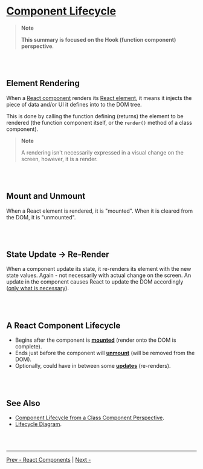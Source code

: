 # [Component Lifecycle](https://reactjs.org/docs/state-and-lifecycle.html)

>**Note**
>
>**This summary is focused on the Hook (function component) perspective**.

<br /><br />

## Element Rendering

When a [React component](./react-components.md) renders its [React element](./react-elements.md),
it means it injects the piece of data and/or UI it defines into to the DOM tree.

This is done by calling the function defining (returns) the element to be rendered
(the function component itself, or the `render()` method of a class component).

>**Note**
>
>A rendering isn't necessarily expressed in a visual change on the screen, however, it is a render.

<br /><br />

## Mount and Unmount

When a React element is rendered, it is "mounted".
When it is cleared from the DOM, it is "unmounted".

<br /><br />

## State Update -> Re-Render

When a component update its state, it re-renders its element with the new state values.
Again - not necessarily with actual change on the screen.
An update in the component causes React to update the DOM accordingly
([only what is necessary](./rendering-elements.md#react-only-updates-whats-necessary)).

<br /><br />

## A React Component Lifecycle

* Begins after the component is [**mounted**](#mount-and-unmount) (render onto the DOM is complete).
* Ends just before the component will [**unmount**](#mount-and-unmount) (will be removed from the DOM).
* Optionally, could have in between some [**updates**](#state-update---re-render) (re-renders).

<br /><br />

## See Also

* [Component Lifecycle from a Class Component Perspective](https://reactjs.org/docs/react-component.html#the-component-lifecycle).
* [Lifecycle Diagram](https://projects.wojtekmaj.pl/react-lifecycle-methods-diagram/).

<br /><br />

---

[Prev - React Components](./react-components.md)
|
[Next - ]()
